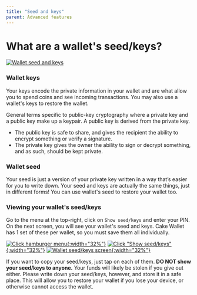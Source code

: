 ```yaml
---
title: "Seed and keys"
parent: Advanced features
---
```


# What are a wallet's seed/keys?  

[![Wallet seed and keys](https://img.youtube.com/vi/tpXTKmpyFq0/maxresdefault.jpg)](https://www.youtube.com/watch?v=tpXTKmpyFq0)

### Wallet keys

Your keys encode the private information in your wallet and are what allow you to spend coins and see incoming transactions. You may also use a wallet's keys to restore the wallet.  

General terms specific to public-key cryptography where a private key and a public key make up a keypair. A public key is derived from the private key.  

* The public key is safe to share, and gives the recipient the ability to encrypt something or verify a signature.  
* The private key gives the owner the ability to sign or decrypt something, and as such, should be kept private.

### Wallet seed  

Your seed is just a version of your private key written in a way that’s easier for you to write down. Your seed and keys are actually the same things, just in different forms! You can use wallet's seed to restore your wallet too.

### Viewing your wallet's seed/keys

Go to the menu at the top-right, click on `Show seed/keys` and enter your PIN. On the next screen, you will see your wallet's seed and keys. Cake Wallet has 1 set of these per wallet, so you must save them all individually.

[![Click hamburger menu](/assets/images/seed-1.jpg){:width="32%"}](/assets/images/seed-1.jpg)
[![Click "Show seed/keys"](/assets/images/seed-2.jpg){:width="32%"}](/assets/images/seed-2.jpg)
[![Wallet seed/keys screen](/assets/images/seed-3.jpg){:width="32%"}](/assets/images/seed-3.jpg)

 If you want to copy your seed/keys, just tap on each of them. **DO NOT show your seed/keys to anyone.** Your funds will likely be stolen if you give out either. Please write down your seed/keys, however, and store it in a safe place. This will allow you to restore your wallet if you lose your device, or otherwise cannot access the wallet.